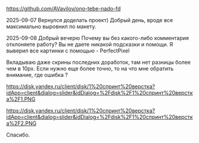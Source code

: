https://github.com/AVavilov/ono-tebe-nado-fd

2025-09-07
Вернулся доделать проект)
Добрый день, вроде все максимально выровнил по макету.

2025-09-08
Добрый вечерю
Почему вы без какого-либо комментария отклоняете работу?
Вы не даете никакой подсказки и помощи.
Я выверил все картинки с помощью - PerfectPixel

Вкладываю даже скрины последних доработок, там нет разницы более чем в 10px. Если нужно еще более точно, то на что мне обратить внимание, где ошибка ?

https://disk.yandex.ru/client/disk/1%20спринт%20верстка?idApp=client&dialog=slider&idDialog=%2Fdisk%2F1%20спринт%20верстка%2F1.PNG

https://disk.yandex.ru/client/disk/1%20спринт%20верстка?idApp=client&dialog=slider&idDialog=%2Fdisk%2F1%20спринт%20верстка%2F2.PNG

Спасибо.

